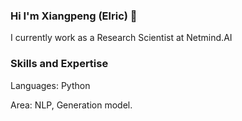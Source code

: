 ### Hi I'm Xiangpeng (Elric) 👋
I currently work as a Research Scientist at Netmind.AI

### Skills and Expertise
Languages: Python

Area: NLP, Generation model.


<!--
**xwan6/xwan6** is a ✨ _special_ ✨ repository because its `README.md` (this file) appears on your GitHub profile.

Here are some ideas to get you started:

- 🔭 I’m currently working on ...
- 🌱 I’m currently learning ...
- 👯 I’m looking to collaborate on ...
- 🤔 I’m looking for help with ...
- 💬 Ask me about ...
- 📫 How to reach me: ...
- 😄 Pronouns: ...
- ⚡ Fun fact: ...
-->
 
